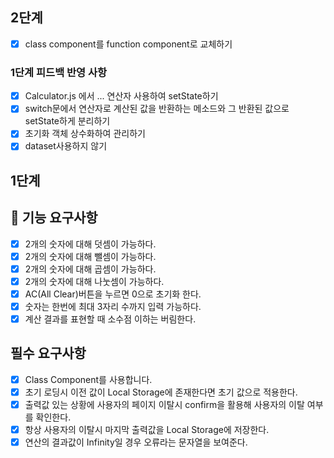 ## 2단계

- [x] class component를 function component로 교체하기

### 1단계 피드백 반영 사항

- [x] Calculator.js 에서 ... 연산자 사용하여 setState하기
- [x] switch문에서 연산자로 계산된 값을 반환하는 메소드와 그 반환된 값으로 setState하게 분리하기
- [x] 초기화 객체 상수화하여 관리하기
- [x] dataset사용하지 않기

## 1단계

## 🎯 기능 요구사항

- [x] 2개의 숫자에 대해 덧셈이 가능하다.
- [x] 2개의 숫자에 대해 뺄셈이 가능하다.
- [x] 2개의 숫자에 대해 곱셈이 가능하다.
- [x] 2개의 숫자에 대해 나눗셈이 가능하다.
- [x] AC(All Clear)버튼을 누르면 0으로 초기화 한다.
- [x] 숫자는 한번에 최대 3자리 수까지 입력 가능하다.
- [x] 계산 결과를 표현할 때 소수점 이하는 버림한다.

## 필수 요구사항

- [x] Class Component를 사용합니다.
- [x] 초기 로딩시 이전 값이 Local Storage에 존재한다면 초기 값으로 적용한다.
- [x] 출력값 있는 상황에 사용자의 페이지 이탈시 confirm을 활용해 사용자의 이탈 여부를 확인한다.
- [x] 항상 사용자의 이탈시 마지막 출력값을 Local Storage에 저장한다.
- [x] 연산의 결과값이 Infinity일 경우 오류라는 문자열을 보여준다.
